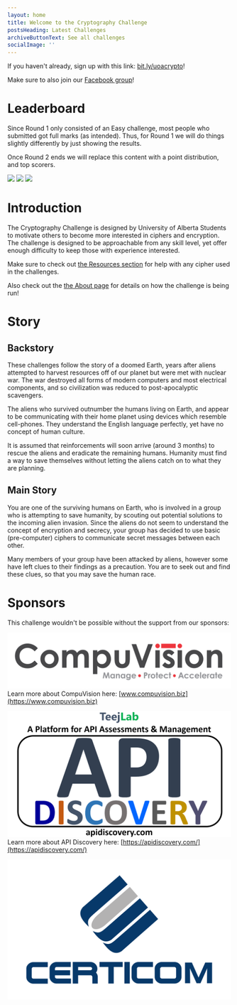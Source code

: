 ```yaml
---
layout: home
title: Welcome to the Cryptography Challenge
postsHeading: Latest Challenges
archiveButtonText: See all challenges
socialImage: ''
---
```

If you haven't already, sign up with this link: [bit.ly/uoacrypto](https://bit.ly/uoacrypto)!

Make sure to also join our [Facebook group](https://www.facebook.com/groups/777939186010323/)!

# Leaderboard

Since Round 1 only consisted of an Easy challenge, most people who submitted got full marks (as intended). Thus, for Round 1 we will do things slightly differently by just showing the results. 

Once Round 2 ends we will replace this content with a point distribution, and top scorers.

![](/images/results/11.jpg)
![](/images/results/12.jpg)
![](/images/results/13.jpg)

# Introduction

The Cryptography Challenge is designed by University of Alberta Students to motivate others to become more interested in ciphers and encryption. The challenge is designed to be approachable from any skill level, yet offer enough difficulty to keep those with experience interested.

Make sure to check out [the Resources section](/resources) for help with any cipher used in the challenges.

Also check out the [the About page](/about) for details on how the challenge is being run!

# Story

## Backstory

These challenges follow the story of a doomed Earth, years after aliens attempted to harvest resources off of our planet but were met with nuclear war. The war destroyed all forms of modern computers and most electrical components, and so civilization was reduced to post-apocalyptic scavengers.

The aliens who survived outnumber the humans living on Earth, and appear to be communicating with their home planet using devices which resemble cell-phones. They understand the English language perfectly, yet have no concept of human culture.

It is assumed that reinforcements will soon arrive (around 3 months) to rescue the aliens and eradicate the remaining humans. Humanity must find a way to save themselves without letting the aliens catch on to what they are planning.

## Main Story

You are one of the surviving humans on Earth, who is involved in a group who is attempting to save humanity, by scouting out potential solutions to the incoming alien invasion. Since the aliens do not seem to understand the concept of encryption and secrecy, your group has decided to use basic (pre-computer) ciphers to communicate secret messages between each other.

Many members of your group have been attacked by aliens, however some have left clues to their findings as a precaution. You are to seek out and find these clues, so that you may save the human race.

# Sponsors

This challenge wouldn't be possible without the support from our sponsors:

![CompuVision](images/Logo_CompuVision_Gray_RGB-01.jpg "CompuVision")
Learn more about CompuVision here: [www.compuvision.biz](https://www.compuvision.biz)

![TeejLab](images/TeejLab.png "TeejLab")
Learn more about API Discovery here: [https://apidiscovery.com/](https://apidiscovery.com/)

![Certicom](images/Logo_RGB_CERTICOM.png "Certicom")